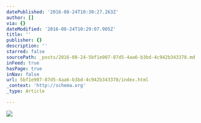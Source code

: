 ```yaml
---
datePublished: '2016-08-24T10:30:27.263Z'
author: []
via: {}
dateModified: '2016-08-24T10:29:07.905Z'
title: ''
publisher: {}
description: ''
starred: false
sourcePath: _posts/2016-08-24-5bf1e907-87d5-4aa6-b3bd-4c942b343378.md
inFeed: true
hasPage: true
inNav: false
url: 5bf1e907-87d5-4aa6-b3bd-4c942b343378/index.html
_context: 'http://schema.org'
_type: Article

---
```

![](https://the-grid-user-content.s3-us-west-2.amazonaws.com/1cd7c88d-edbb-4f8d-b4c4-610e43854390.jpg)